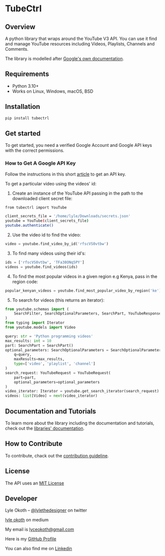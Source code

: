 # TubeCtrl

## Overview

A python library that wraps around the YouTube V3 API. You can use it find and manage YouTube resources including Videos, Playlists, Channels and Comments.

The library is modelled after [Google's own documentation](https://developers.google.com/youtube/v3/docs/videos).

## Requirements

- Python 3.10+
- Works on Linux, Windows, macOS, BSD

## Installation

```sh
pip install tubectrl
```

## Get started

To get started, you need a verified Google Account and Google API keys with the correct permissions.

### How to Get A Google API Key

Follow the instructions in this short [article](https://medium.com/@lyle-okoth/how-to-get-a-google-api-key-d3c38649eaae) to get an API key.

To get a particular video using the videos' id:

1. Create an instance of the YouTube API passing in the path to the downloaded client secret file:

```sh
from tubectrl import YouTube

client_secrets_file = '/home/lyle/Downloads/secrets.json'
youtube = YouTube(client_secrets_file)
youtube.authenticate()
```

2. Use the video id to find the video:

```python
video = youtube.find_video_by_id('rfscVS0vtbw')
```

3. To find many videos using their id's:

```python
ids = ['rfscVS0vtbw', 'TFa38ONq5PY']
videos = youtube.find_videos(ids)
```

4. To find the most popular videos in a given region e.g Kenya, pass in the region code:

```python
popular_kenyan_videos = youtube.find_most_popular_video_by_region('ke')
```

5. To search for videos (this returns an iterator):

```python
from youtube.schemas import (
    SearchFilter, SearchOptionalParameters, SearchPart, YouTubeResponse, YouTubeRequest
)
from typing import Iterator
from youtube.models import Video

query: str = 'Python programming videos'
max_results: int = 10
part: SearchPart = SearchPart()
optional_parameters: SearchOptionalParameters = SearchOptionalParameters(
    q=query,
    maxResults=max_results,
    type=['video', 'playlist', 'channel']
)
search_request: YouTubeRequest = YouTubeRequest(
    part=part,
    optional_parameters=optional_parameters
)
video_iterator: Iterator = youtube.get_search_iterator(search_request)
videos: list[Video] = next(video_iterator)
```

## Documentation and Tutorials

To learn more about the library including the documentation and tutorials, check out the [libraries' documentation](https://youtube-wrapper.readthedocs.io/en/latest/).

## How to Contribute

To contribute, chack out the [contribution guideline](CONTRIBUTING.md).

## License

The API uses an [MIT License](LICENSE)

## Developer

Lyle Okoth – [@lylethedesigner](https://twitter.com/lylethokoth) on twitter

[lyle okoth](https://medium.com/@lyle-okoth) on medium

My email is <lyceokoth@gmail.com>

Here is my [GitHub Profile](https://github.com/twyle/)

You can also find me on [Linkedin](https://www.linkedin.com/in/lyle-okoth/)
